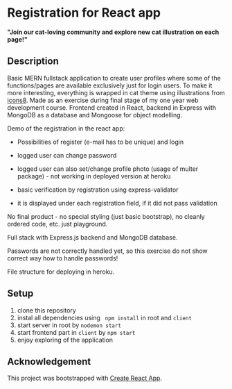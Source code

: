 # Registration for React app

**"Join our cat-loving community and explore new cat illustration on each page!"**

## Description

Basic MERN fullstack application to create user profiles where some of the functions/pages are available exclusively just for login users. To make it more interesting, everything is wrapped in cat theme using illustrations from [icons8](https://icons8.com). Made as an exercise during final stage of my one year web development course. Frontend created in React, backend in Express with MongoDB as a database and Mongoose for object modelling.

Demo of the registration in the react app:

- Possibilities of register (e-mail has to be unique) and login

- logged user can change password

- logged user can also set/change profile photo (usage of multer package) - not working in deployed version at heroku

- basic verification by registration using express-validator

- it is displayed under each registration field, if it did not pass validation

No final product - no special styling (just basic bootstrap), no cleanly ordered code, etc. just playground.

Full stack with Express.js backend and MongoDB database.

Passwords are not correctly handled yet, so this exercise do not show correct way how to handle passwords!

File structure for deploying in heroku.

## Setup

1. clone this repository
2. instal all dependencies using ` npm install` in root and `client`
3. start server in root by `nodemon start`
4. start frontend part in `client` by `npm start`
5. enjoy exploring of the application

## Acknowledgement

This project was bootstrapped with [Create React App](https://github.com/facebook/create-react-app).
